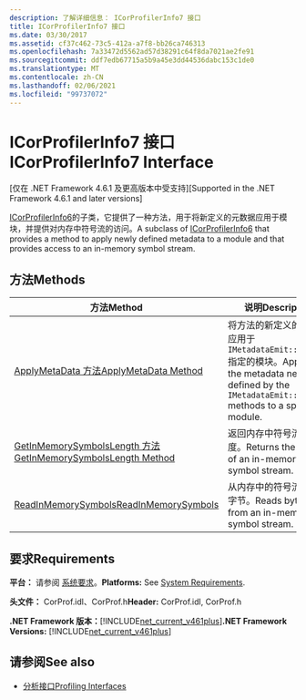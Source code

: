 ```yaml
---
description: 了解详细信息： ICorProfilerInfo7 接口
title: ICorProfilerInfo7 接口
ms.date: 03/30/2017
ms.assetid: cf37c462-73c5-412a-a7f8-bb26ca746313
ms.openlocfilehash: 7a33472d5562ad57d38291c64f8da7021ae2fe91
ms.sourcegitcommit: ddf7edb67715a5b9a45e3dd44536dabc153c1de0
ms.translationtype: MT
ms.contentlocale: zh-CN
ms.lasthandoff: 02/06/2021
ms.locfileid: "99737072"
---
```

# <a name="icorprofilerinfo7-interface"></a><span data-ttu-id="22929-103">ICorProfilerInfo7 接口</span><span class="sxs-lookup"><span data-stu-id="22929-103">ICorProfilerInfo7 Interface</span></span>

<span data-ttu-id="22929-104">[仅在 .NET Framework 4.6.1 及更高版本中受支持]</span><span class="sxs-lookup"><span data-stu-id="22929-104">[Supported in the .NET Framework 4.6.1 and later versions]</span></span>  
  
 <span data-ttu-id="22929-105">[ICorProfilerInfo6](icorprofilerinfo6-interface.md)的子类，它提供了一种方法，用于将新定义的元数据应用于模块，并提供对内存中符号流的访问。</span><span class="sxs-lookup"><span data-stu-id="22929-105">A subclass of [ICorProfilerInfo6](icorprofilerinfo6-interface.md) that provides a method to apply newly defined metadata to a module and that provides access to an in-memory symbol stream.</span></span>  
  
## <a name="methods"></a><span data-ttu-id="22929-106">方法</span><span class="sxs-lookup"><span data-stu-id="22929-106">Methods</span></span>  
  
|<span data-ttu-id="22929-107">方法</span><span class="sxs-lookup"><span data-stu-id="22929-107">Method</span></span>|<span data-ttu-id="22929-108">说明</span><span class="sxs-lookup"><span data-stu-id="22929-108">Description</span></span>|  
|------------|-----------------|  
|[<span data-ttu-id="22929-109">ApplyMetaData 方法</span><span class="sxs-lookup"><span data-stu-id="22929-109">ApplyMetaData Method</span></span>](icorprofilerinfo7-applymetadata-method.md)|<span data-ttu-id="22929-110">将方法的新定义的元数据应用于 `IMetadataEmit::Define*` 指定的模块。</span><span class="sxs-lookup"><span data-stu-id="22929-110">Applies the metadata newly defined by the `IMetadataEmit::Define*` methods to a specified module.</span></span>|  
|[<span data-ttu-id="22929-111">GetInMemorySymbolsLength 方法</span><span class="sxs-lookup"><span data-stu-id="22929-111">GetInMemorySymbolsLength Method</span></span>](icorprofilerinfo7-getinmemorysymbolslength-method.md)|<span data-ttu-id="22929-112">返回内存中符号流的长度。</span><span class="sxs-lookup"><span data-stu-id="22929-112">Returns the length of an in-memory symbol stream.</span></span>|  
|[<span data-ttu-id="22929-113">ReadInMemorySymbols</span><span class="sxs-lookup"><span data-stu-id="22929-113">ReadInMemorySymbols</span></span>](icorprofilerinfo7-readinmemorysymbols.md)|<span data-ttu-id="22929-114">从内存中的符号流中读取字节。</span><span class="sxs-lookup"><span data-stu-id="22929-114">Reads bytes from an in-memory symbol stream.</span></span>|  
  
## <a name="requirements"></a><span data-ttu-id="22929-115">要求</span><span class="sxs-lookup"><span data-stu-id="22929-115">Requirements</span></span>  

 <span data-ttu-id="22929-116">**平台：** 请参阅 [系统要求](../../get-started/system-requirements.md)。</span><span class="sxs-lookup"><span data-stu-id="22929-116">**Platforms:** See [System Requirements](../../get-started/system-requirements.md).</span></span>  
  
 <span data-ttu-id="22929-117">**头文件：** CorProf.idl、CorProf.h</span><span class="sxs-lookup"><span data-stu-id="22929-117">**Header:** CorProf.idl, CorProf.h</span></span>  
  
 <span data-ttu-id="22929-118">**.NET Framework 版本：**[!INCLUDE[net_current_v461plus](../../../../includes/net-current-v461plus-md.md)]</span><span class="sxs-lookup"><span data-stu-id="22929-118">**.NET Framework Versions:** [!INCLUDE[net_current_v461plus](../../../../includes/net-current-v461plus-md.md)]</span></span>  
  
## <a name="see-also"></a><span data-ttu-id="22929-119">请参阅</span><span class="sxs-lookup"><span data-stu-id="22929-119">See also</span></span>

- [<span data-ttu-id="22929-120">分析接口</span><span class="sxs-lookup"><span data-stu-id="22929-120">Profiling Interfaces</span></span>](profiling-interfaces.md)
